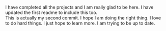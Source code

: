 I have completed all the projects and I am really glad to be here. I have updated the first readme to include this too.  
This is actually my second commit. I hope I am doing the right thing. I love to do hard things. I just hope to learn more. 
I am trying to be up to date.
